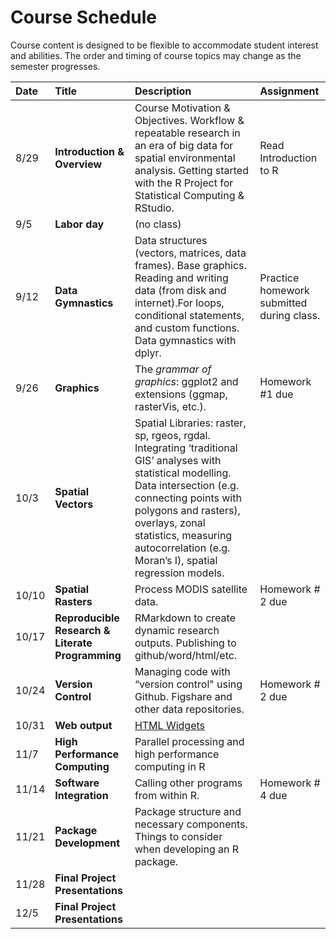 # Course Schedule

Course content is designed to be flexible to accommodate student interest and abilities.  The order and timing of course topics may change as the semester progresses.  

| Date    |  Title   | Description |  Assignment |
|:--|:--|:----------------------------------------|:------------|
| 8/29    | **Introduction & Overview** | Course Motivation & Objectives. Workflow & repeatable research in an era of big data for spatial environmental analysis. Getting started with the R Project for Statistical Computing & RStudio.| Read Introduction to R  |
| 9/5 | **Labor day** | (no class)   | |
| 9/12 | **Data Gymnastics** | Data structures (vectors, matrices, data frames). Base graphics. Reading and writing data (from disk and internet).For loops, conditional statements, and custom functions. Data gymnastics with dplyr. |  Practice homework submitted during class. |
| 9/26 | **Graphics** | The _grammar of graphics_: ggplot2 and extensions (ggmap, rasterVis, etc.). | Homework #1 due |
| 10/3 | **Spatial Vectors** | Spatial Libraries: raster, sp, rgeos, rgdal. Integrating ‘traditional GIS’ analyses with statistical modelling.  Data intersection (e.g. connecting points with polygons and rasters), overlays, zonal statistics, measuring autocorrelation (e.g. Moran’s I), spatial regression models. | |
| 10/10 | **Spatial Rasters** | Process MODIS satellite data. | Homework # 2 due |
| 10/17 | **Reproducible Research & Literate Programming** | RMarkdown to create dynamic research outputs.  Publishing to github/word/html/etc.  |  |
| 10/24 | **Version Control** | Managing code with “version control" using Github. Figshare and other data repositories. | Homework # 2 due |
| 10/31 | **Web output** | [HTML Widgets](http://www.htmlwidgets.org) | |
| 11/7 | **High Performance Computing** | Parallel processing and high performance computing in R  | |
| 11/14 | **Software Integration** | Calling other programs from within R. | Homework # 4 due |
| 11/21 |  **Package Development** |  Package structure and necessary components.  Things to consider when developing an R package. | |
| 11/28 | **Final Project Presentations** | | |
| 12/5  | **Final Project Presentations** | | |
